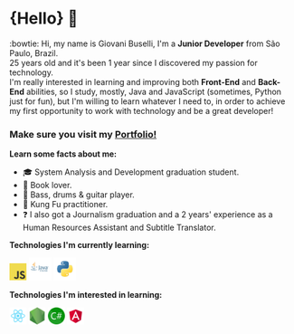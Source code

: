 # {Hello} 👋

:bowtie: Hi, my name is Giovani Buselli, I'm a <b>Junior Developer</b> from São Paulo, Brazil.<br>
25 years old and it's been 1 year since I discovered my passion for technology. <br>
I'm really interested in learning and improving both <b>Front-End</b> and <b>Back-End</b> abilities, so I study, mostly, Java and JavaScript (sometimes, Python just for fun), but I'm willing to learn whatever I need to, in order to achieve my first opportunity to work with technology and be a great developer!

### Make sure you visit my <a target="_blank" href="https://gibuselli.github.io/portfolio/">Portfolio!</a>


**Learn some facts about me:**

* :mortar_board: System Analysis and Development graduation student.
* :closed_book: Book lover.
* :guitar: Bass, drums & guitar player.
* :kimono: Kung Fu practitioner.
* :question: I also got a Journalism graduation and a 2 years' experience as a Human Resources Assistant and Subtitle Translator.

**Technologies I'm currently learning:**

<code><img height="30" src="https://raw.githubusercontent.com/github/explore/80688e429a7d4ef2fca1e82350fe8e3517d3494d/topics/javascript/javascript.png"></code>
<code><img height="40" src="https://raw.githubusercontent.com/github/explore/80688e429a7d4ef2fca1e82350fe8e3517d3494d/topics/java/java.png"></code>
<code><img height="40" src="https://raw.githubusercontent.com/github/explore/80688e429a7d4ef2fca1e82350fe8e3517d3494d/topics/python/python.png"></code>



**Technologies I'm interested in learning:**

<code><img height="30" src="https://raw.githubusercontent.com/github/explore/80688e429a7d4ef2fca1e82350fe8e3517d3494d/topics/react/react.png"></code> 
<code><img height="30" src="https://raw.githubusercontent.com/github/explore/80688e429a7d4ef2fca1e82350fe8e3517d3494d/topics/nodejs/nodejs.png"></code>
<code><img height="30" src="https://raw.githubusercontent.com/github/explore/80688e429a7d4ef2fca1e82350fe8e3517d3494d/topics/csharp/csharp.png"></code>
<code><img height="30" src="https://raw.githubusercontent.com/github/explore/80688e429a7d4ef2fca1e82350fe8e3517d3494d/topics/angular/angular.png"></code>

<!--
**gibuselli/gibuselli** is a ✨ _special_ ✨ repository because its `README.md` (this file) appears on your GitHub profile.




